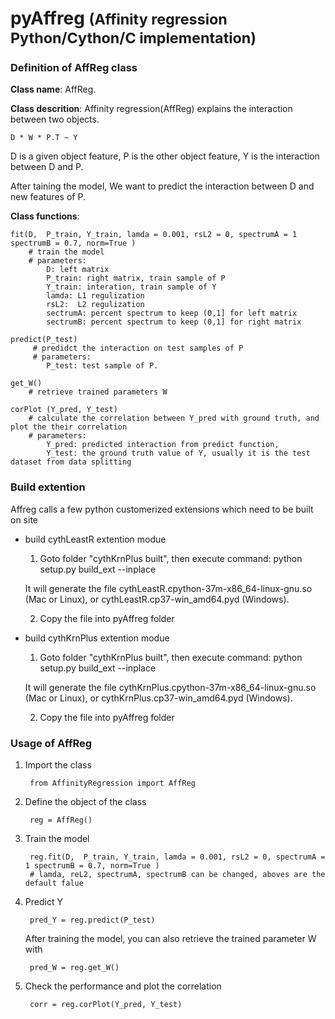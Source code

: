 # pyAffreg  <span style="font-size:smaller;">(Affinity regression  Python/Cython/C implementation)</span>

### Definition of AffReg class
**Class name**: AffReg. 

**Class descrition**: Affinity regression(AffReg) explains the interaction between two objects.

    D * W * P.T ~ Y
D is a given object feature, P is the other object feature, Y is the interaction between D and P.

After taining the model, We want to predict the interaction between D and new features of P.

**Class functions**: 

    fit(D,  P_train, Y_train, lamda = 0.001, rsL2 = 0, spectrumA = 1 spectrumB = 0.7, norm=True )
		# train the model 
		# parameters:		
			D: left matrix
			P_train: right matrix, train sample of P
			Y_train: interation, train sample of Y
			lamda: L1 regulization
			rsL2:  L2 regulization
			sectrumA: percent spectrum to keep (0,1] for left matrix
			sectrumB: percent spectrum to keep (0,1] for right matrix
	
	predict(P_test)
		 # predidct the interaction on test samples of P
         # parameters:
			P_test: test sample of P. 
	
    get_W()
        # retrieve trained parameters W
        
    corPlot (Y_pred, Y_test)
	    # calculate the correlation between Y_pred with ground truth, and plot the their correlation
		# parameters:
		    Y_pred: predicted interaction from predict function, 
			Y_test: the ground truth value of Y, usually it is the test dataset from data splitting
					
### Build extention
Affreg calls a few python customerized extensions which need to be built on site

- build cythLeastR extention modue
    
    1) Goto folder "cythKrnPlus built", then execute command:
        python setup.py build_ext --inplace
    
    It will generate the file cythLeastR.cpython-37m-x86_64-linux-gnu.so (Mac or Linux), or cythLeastR.cp37-win_amd64.pyd (Windows). 
    
    2) Copy the file into pyAffreg folder

- build cythKrnPlus extention modue
    
    1) Goto folder "cythKrnPlus built", then execute command:
        python setup.py build_ext --inplace
    
    It will generate the file cythKrnPlus.cpython-37m-x86_64-linux-gnu.so (Mac or Linux), or cythKrnPlus.cp37-win_amd64.pyd (Windows). 
    
    2) Copy the file into pyAffreg folder

### Usage of AffReg

1) Import the class
        
        from AffinityRegression import AffReg

2) Define the object of the class
        
        reg = AffReg()

3) Train the model
        
        reg.fit(D,  P_train, Y_train, lamda = 0.001, rsL2 = 0, spectrumA = 1 spectrumB = 0.7, norm=True )
        # lamda, reL2, spectrumA, spectrumB can be changed, aboves are the default falue
4) Predict Y
        
        pred_Y = reg.predict(P_test)
   After training the model, you can also retrieve the trained parameter W with
        
        pred_W = reg.get_W()
5) Check the performance and plot the correlation
        
        corr = reg.corPlot(Y_pred, Y_test)



